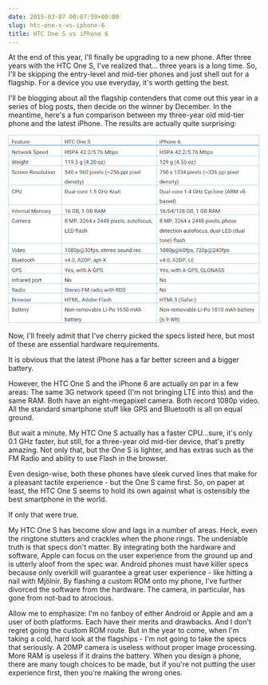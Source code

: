 ```yaml
---
date: 2015-03-07 00:07:59+00:00
slug: htc-one-s-vs-iphone-6
title: HTC One S vs iPhone 6
---
```


At the end of this year, I'll finally be upgrading to a new phone. After three years with the HTC One S, I've realized that... three years is a long time. So, I'll be skipping the entry-level and mid-tier phones and just shell out for a flagship. For a device you use everyday, it's worth getting the best.

I'll be blogging about all the flagship contenders that come out this year in a series of blog posts, then decide on the winner by December. In the meantime, here's a fun comparison between my three-year old mid-tier phone and the latest iPhone. The results are actually quite surprising:

<img src="/images/table.png" alt="Table" style="width: 800px;"/>

Now, I'll freely admit that I've cherry picked the specs listed here, but most of these are essential hardware requirements.

It is obvious that the latest iPhone has a far better screen and a bigger battery.

However, the HTC One S and the iPhone 6 are actually on par in a few areas: The same 3G network speed (I'm not bringing LTE into this) and the same RAM. Both have an eight-megapixel camera. Both record 1080p video. All the standard smartphone stuff like GPS and Bluetooth is all on equal ground.

But wait a minute. My HTC One S actually has a faster CPU...sure, it's only 0.1 GHz faster, but still, for a three-year old mid-tier device, that's pretty amazing. Not only that, but the One S is lighter, and has extras such as the FM Radio and ability to use Flash in the browser.

Even design-wise, both these phones have sleek curved lines that make for a pleasant tactile experience - but the One S came first. So, on paper at least, the HTC One S seems to hold its own against what is ostensibly the best smartphone in the world.

If only that were true.

My HTC One S has become slow and lags in a number of areas. Heck, even the ringtone stutters and crackles when the phone rings. The undeniable truth is that specs don't matter. By integrating both the hardware and software, Apple can focus on the user experience from the ground up and is utterly aloof from the spec war. Android phones must have killer specs because only overkill will guarantee a great user experience - like hitting a nail with Mjölnir. By flashing a custom ROM onto my phone, I've further divorced the software from the hardware. The camera, in particular, has gone from not-bad to atrocious.

Allow me to emphasize: I'm no fanboy of either Android or Apple and am a user of both platforms. Each have their merits and drawbacks. And I don't regret going the custom ROM route. But in the year to come, when I'm taking a cold, hard look at the flagships - I'm not going to take the specs that seriously. A 20MP camera is useless without proper image processing. More RAM is useless if it drains the battery. When you design a phone, there are many tough choices to be made, but if you're not putting the user experience first, then you're making the wrong ones.
